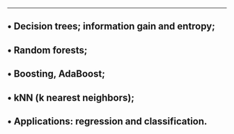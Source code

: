 ----------------------------------------------------------------------------
• Decision trees; information gain and entropy;
--------------------------------------------------------------------------
• Random forests;
------------------------------------------------------------------------
• Boosting, AdaBoost;
-------------------------------------------------------------------
• kNN (k nearest neighbors);
---------------------------------------------------------------------
• Applications: regression and classification.
----------------------------------------------------------------------
